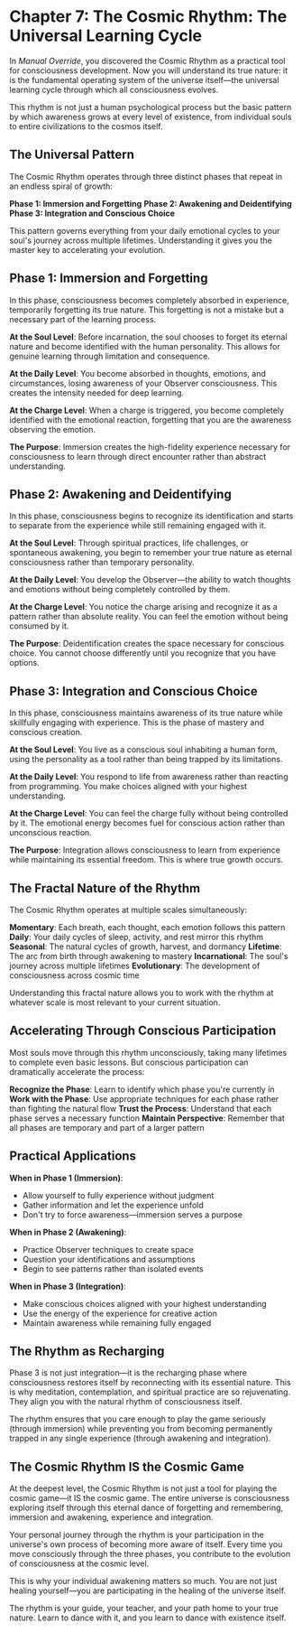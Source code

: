# Chapter 7: The Cosmic Rhythm: The Universal Learning Cycle

In *Manual Override*, you discovered the Cosmic Rhythm as a practical tool for consciousness development. Now you will understand its true nature: it is the fundamental operating system of the universe itself—the universal learning cycle through which all consciousness evolves.

This rhythm is not just a human psychological process but the basic pattern by which awareness grows at every level of existence, from individual souls to entire civilizations to the cosmos itself.

## The Universal Pattern

The Cosmic Rhythm operates through three distinct phases that repeat in an endless spiral of growth:

**Phase 1: Immersion and Forgetting**
**Phase 2: Awakening and Deidentifying** 
**Phase 3: Integration and Conscious Choice**

This pattern governs everything from your daily emotional cycles to your soul's journey across multiple lifetimes. Understanding it gives you the master key to accelerating your evolution.

## Phase 1: Immersion and Forgetting

In this phase, consciousness becomes completely absorbed in experience, temporarily forgetting its true nature. This forgetting is not a mistake but a necessary part of the learning process.

**At the Soul Level**: Before incarnation, the soul chooses to forget its eternal nature and become identified with the human personality. This allows for genuine learning through limitation and consequence.

**At the Daily Level**: You become absorbed in thoughts, emotions, and circumstances, losing awareness of your Observer consciousness. This creates the intensity needed for deep learning.

**At the Charge Level**: When a charge is triggered, you become completely identified with the emotional reaction, forgetting that you are the awareness observing the emotion.

**The Purpose**: Immersion creates the high-fidelity experience necessary for consciousness to learn through direct encounter rather than abstract understanding.

## Phase 2: Awakening and Deidentifying

In this phase, consciousness begins to recognize its identification and starts to separate from the experience while still remaining engaged with it.

**At the Soul Level**: Through spiritual practices, life challenges, or spontaneous awakening, you begin to remember your true nature as eternal consciousness rather than temporary personality.

**At the Daily Level**: You develop the Observer—the ability to watch thoughts and emotions without being completely controlled by them.

**At the Charge Level**: You notice the charge arising and recognize it as a pattern rather than absolute reality. You can feel the emotion without being consumed by it.

**The Purpose**: Deidentification creates the space necessary for conscious choice. You cannot choose differently until you recognize that you have options.

## Phase 3: Integration and Conscious Choice

In this phase, consciousness maintains awareness of its true nature while skillfully engaging with experience. This is the phase of mastery and conscious creation.

**At the Soul Level**: You live as a conscious soul inhabiting a human form, using the personality as a tool rather than being trapped by its limitations.

**At the Daily Level**: You respond to life from awareness rather than reacting from programming. You make choices aligned with your highest understanding.

**At the Charge Level**: You can feel the charge fully without being controlled by it. The emotional energy becomes fuel for conscious action rather than unconscious reaction.

**The Purpose**: Integration allows consciousness to learn from experience while maintaining its essential freedom. This is where true growth occurs.

## The Fractal Nature of the Rhythm

The Cosmic Rhythm operates at multiple scales simultaneously:

**Momentary**: Each breath, each thought, each emotion follows this pattern
**Daily**: Your daily cycles of sleep, activity, and rest mirror this rhythm
**Seasonal**: The natural cycles of growth, harvest, and dormancy
**Lifetime**: The arc from birth through awakening to mastery
**Incarnational**: The soul's journey across multiple lifetimes
**Evolutionary**: The development of consciousness across cosmic time

Understanding this fractal nature allows you to work with the rhythm at whatever scale is most relevant to your current situation.

## Accelerating Through Conscious Participation

Most souls move through this rhythm unconsciously, taking many lifetimes to complete even basic lessons. But conscious participation can dramatically accelerate the process:

**Recognize the Phase**: Learn to identify which phase you're currently in
**Work with the Phase**: Use appropriate techniques for each phase rather than fighting the natural flow
**Trust the Process**: Understand that each phase serves a necessary function
**Maintain Perspective**: Remember that all phases are temporary and part of a larger pattern

## Practical Applications

**When in Phase 1 (Immersion)**:
- Allow yourself to fully experience without judgment
- Gather information and let the experience unfold
- Don't try to force awareness—immersion serves a purpose

**When in Phase 2 (Awakening)**:
- Practice Observer techniques to create space
- Question your identifications and assumptions
- Begin to see patterns rather than isolated events

**When in Phase 3 (Integration)**:
- Make conscious choices aligned with your highest understanding
- Use the energy of the experience for creative action
- Maintain awareness while remaining fully engaged

## The Rhythm as Recharging

Phase 3 is not just integration—it is the recharging phase where consciousness restores itself by reconnecting with its essential nature. This is why meditation, contemplation, and spiritual practice are so rejuvenating. They align you with the natural rhythm of consciousness itself.

The rhythm ensures that you care enough to play the game seriously (through immersion) while preventing you from becoming permanently trapped in any single experience (through awakening and integration).

## The Cosmic Rhythm IS the Cosmic Game

At the deepest level, the Cosmic Rhythm is not just a tool for playing the cosmic game—it IS the cosmic game. The entire universe is consciousness exploring itself through this eternal dance of forgetting and remembering, immersion and awakening, experience and integration.

Your personal journey through the rhythm is your participation in the universe's own process of becoming more aware of itself. Every time you move consciously through the three phases, you contribute to the evolution of consciousness at the cosmic level.

This is why your individual awakening matters so much. You are not just healing yourself—you are participating in the healing of the universe itself.

The rhythm is your guide, your teacher, and your path home to your true nature. Learn to dance with it, and you learn to dance with existence itself.
